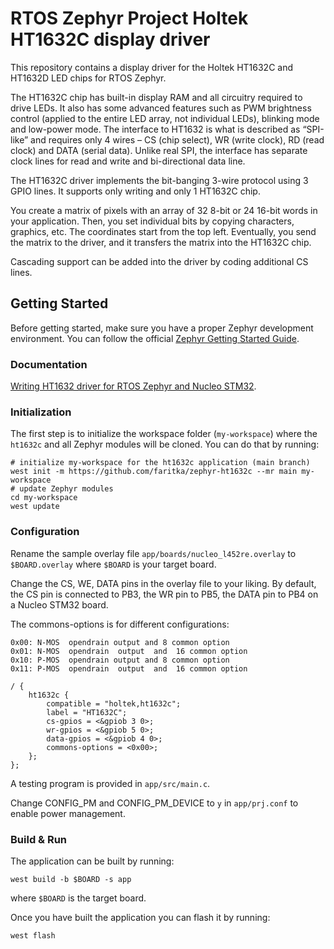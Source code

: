 # RTOS Zephyr Project Holtek HT1632C display driver

This repository contains a display driver for the Holtek HT1632C and HT1632D LED chips for RTOS Zephyr.

The HT1632C chip has built-in display RAM and all circuitry required to drive LEDs. 
It also has some advanced features such as PWM brightness control (applied to the entire LED array, not individual LEDs), 
blinking mode and low-power mode. The interface to HT1632 is what is described as “SPI-like” and requires only 4 wires – CS (chip select), 
WR (write clock), RD (read clock) and DATA (serial data). 
Unlike real SPI, the interface has separate clock lines for read and write and bi-directional data line.

The HT1632C driver implements the bit-banging 3-wire protocol using 3 GPIO lines. 
It supports only writing and only 1 HT1632C chip. 

You create a matrix of pixels with an array of 32 8-bit or 24 16-bit words in your application. 
Then, you set individual bits by copying characters, graphics, etc. 
The coordinates start from the top left.
Eventually, you send the matrix to the driver, and it transfers the matrix into the HT1632C chip.

Cascading support can be added into the driver by coding additional CS lines.

## Getting Started

Before getting started, make sure you have a proper Zephyr development
environment. You can follow the official
[Zephyr Getting Started Guide](https://docs.zephyrproject.org/latest/getting_started/index.html).

### Documentation

[Writing HT1632 driver for RTOS Zephyr and Nucleo STM32](http://hobby.farit.ru/ht1632-driver-rtos-zephyr-nucleo-stm32/).

### Initialization

The first step is to initialize the workspace folder (``my-workspace``) where
the ``ht1632c`` and all Zephyr modules will be cloned. You can do
that by running:

```shell
# initialize my-workspace for the ht1632c application (main branch)
west init -m https://github.com/faritka/zephyr-ht1632c --mr main my-workspace
# update Zephyr modules
cd my-workspace
west update
```

### Configuration

Rename the sample overlay file `app/boards/nucleo_l452re.overlay` to `$BOARD.overlay`
where `$BOARD` is your target board.

Change the CS, WE, DATA pins in the overlay file to your liking.
By default, the CS pin is connected to PB3, the WR pin to PB5, the DATA pin to PB4 on a Nucleo STM32 board.

The commons-options is for different configurations:
```shell
0x00: N-MOS  opendrain output and 8 common option
0x01: N-MOS  opendrain  output  and  16 common option
0x10: P-MOS  opendrain output and 8 common option
0x11: P-MOS  opendrain  output  and  16 common option
```

```shell
/ {
    ht1632c {
        compatible = "holtek,ht1632c";
        label = "HT1632C";
        cs-gpios = <&gpiob 3 0>;
        wr-gpios = <&gpiob 5 0>;
        data-gpios = <&gpiob 4 0>;
        commons-options = <0x00>;
    };
};
```

A testing program is provided in `app/src/main.c`.

Change CONFIG_PM and CONFIG_PM_DEVICE to `y` in `app/prj.conf` to enable power management.

### Build & Run

The application can be built by running:

```shell
west build -b $BOARD -s app
```

where `$BOARD` is the target board.

Once you have built the application you can flash it by running:

```shell
west flash
```
